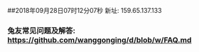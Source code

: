 ##2018年09月28日07时12分07秒 新址: 159.65.137.133
### 兔友常见问题及解答: https://github.com/wanggonging/d/blob/w/FAQ.md
